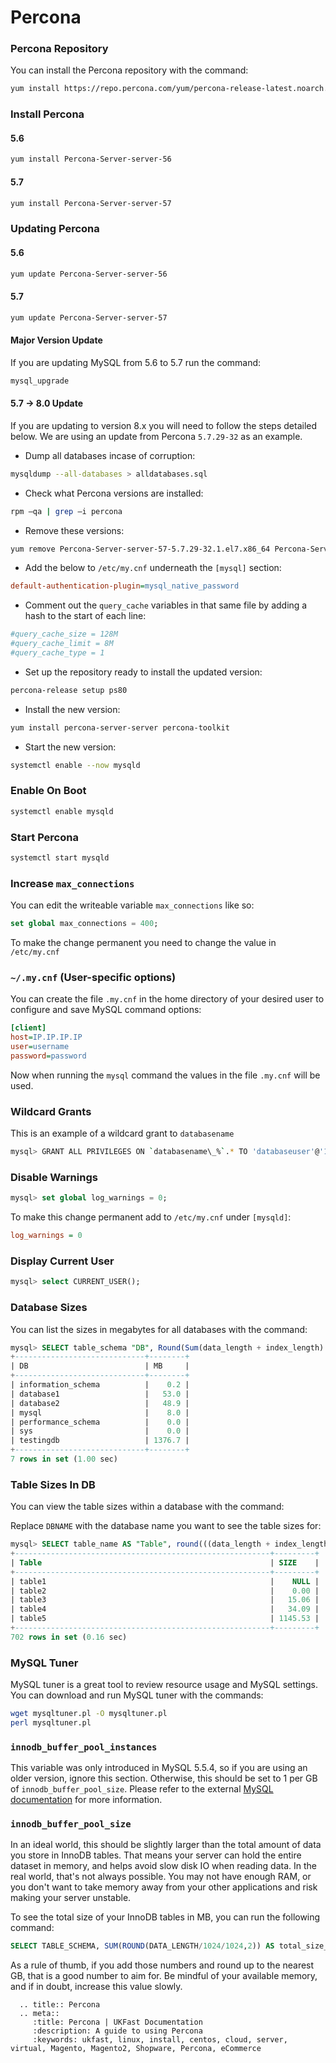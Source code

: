 # Percona

### Percona Repository
You can install the Percona repository with the command:
```bash
yum install https://repo.percona.com/yum/percona-release-latest.noarch.rpm
```

### Install Percona
#### 5.6
```bash
yum install Percona-Server-server-56
```
#### 5.7
```bash
yum install Percona-Server-server-57
```

### Updating Percona
#### 5.6
```bash
yum update Percona-Server-server-56
```
#### 5.7
```bash
yum update Percona-Server-server-57
```

#### Major Version Update
If you are updating MySQL from 5.6 to 5.7 run the command:
```bash
mysql_upgrade
```
#### 5.7 -> 8.0 Update
If you are updating to version 8.x you will need to follow the steps detailed below. We are using an update from Percona `5.7.29-32` as an example.

* Dump all databases incase of corruption:
```bash
mysqldump --all-databases > alldatabases.sql
```
* Check what Percona versions are installed:
```bash
rpm –qa | grep –i percona
```
* Remove these versions:
```bash
yum remove Percona-Server-server-57-5.7.29-32.1.el7.x86_64 Percona-Server-client-57-5.7.29-32.1.el7.x86_64 Percona-Server-shared-57-5.7.29-32.1.el7.x86_64 Percona-Server-shared-compat-57-5.7.29-32.1.el7.x86_64
```
* Add the below to `/etc/my.cnf` underneath the `[mysql]` section:
```ini
default-authentication-plugin=mysql_native_password
```
* Comment out the `query_cache` variables in that same file by adding a hash to the start of each line:
```ini
#query_cache_size = 128M
#query_cache_limit = 8M
#query_cache_type = 1
```
* Set up the repository ready to install the updated version:
```bash
percona-release setup ps80
```
* Install the new version:
```bash
yum install percona-server-server percona-toolkit
```
* Start the new version:
```bash
systemctl enable --now mysqld
```
### Enable On Boot
```bash
systemctl enable mysqld
```

### Start Percona
```bash
systemctl start mysqld
```

### Increase `max_connections`
You can edit the writeable variable `max_connections` like so:
```sql
set global max_connections = 400;
```

To make the change permanent you need to change the value in `/etc/my.cnf`

### `~/.my.cnf` (User-specific options)
You can create the file `.my.cnf` in the home directory of your desired user to configure and save MySQL command options:
```ini
[client]
host=IP.IP.IP.IP
user=username
password=password
```

Now when running the `mysql` command the values in the file `.my.cnf` will be used.

### Wildcard Grants
This is an example of a wildcard grant to `databasename`
```bash
mysql> GRANT ALL PRIVILEGES ON `databasename\_%`.* TO 'databaseuser'@'172.18.68.%';
```

### Disable Warnings
```sql
mysql> set global log_warnings = 0;
```

To make this change permanent add to `/etc/my.cnf` under `[mysqld]`:

```ini
log_warnings = 0
```

### Display Current User
```sql
mysql> select CURRENT_USER();
```

### Database Sizes
You can list the sizes in megabytes for all databases with the command:
```sql
mysql> SELECT table_schema "DB", Round(Sum(data_length + index_length) / 1024 / 1024, 1) "MB" FROM information_schema.tables GROUP BY table_schema;
+-----------------------------+--------+
| DB                          | MB     |
+-----------------------------+--------+
| information_schema          |    0.2 |
| database1                   |   53.0 |
| database2                   |   48.9 |
| mysql                       |    8.0 |
| performance_schema          |    0.0 |
| sys                         |    0.0 |
| testingdb                   | 1376.7 |
+-----------------------------+--------+
7 rows in set (1.00 sec)
```

### Table Sizes In DB
You can view the table sizes within a database with the command:

Replace `DBNAME` with the database name you want to see the table sizes for:
```sql
mysql> SELECT table_name AS "Table", round(((data_length + index_length) / 1024 / 1024), 2) as SIZE FROM information_schema.TABLES WHERE table_schema = "DBNAME" order by SIZE;
+---------------------------------------------------------+---------+
| Table                                                   | SIZE    |
+---------------------------------------------------------+---------+
| table1                                                  |    NULL |
| table2                                                  |    0.00 |
| table3                                                  |   15.06 |
| table4                                                  |   34.09 |
| table5                                                  | 1145.53 |
+---------------------------------------------------------+---------+
702 rows in set (0.16 sec)
```

### MySQL Tuner
MySQL tuner is a great tool to review resource usage and MySQL settings. You can download and run MySQL tuner with the commands:
```bash
wget mysqltuner.pl -O mysqltuner.pl
perl mysqltuner.pl
```

### `innodb_buffer_pool_instances`
This variable was only introduced in MySQL 5.5.4, so if you are using an older version, ignore this section. Otherwise, this should be set to 1 per GB of `innodb_buffer_pool_size`. Please refer to the external [MySQL documentation](https://dev.mysql.com/doc/refman/5.6/en/innodb-multiple-buffer-pools.html) for more information.

### `innodb_buffer_pool_size`

In an ideal world, this should be slightly larger than the total amount of data you store in InnoDB tables. That means your server can hold the entire dataset in memory, and helps avoid slow disk IO when reading data. In the real world, that's not always possible. You may not have enough RAM, or you don't want to take memory away from your other applications and risk making your server unstable.

To see the total size of your InnoDB tables in MB, you can run the following command:
```sql
SELECT TABLE_SCHEMA, SUM(ROUND(DATA_LENGTH/1024/1024,2)) AS total_size_mb FROM information_schema.tables WHERE ENGINE LIKE 'innodb' GROUP BY table_schema;
```

As a rule of thumb, if you add those numbers and round up to the nearest GB, that is a good number to aim for. Be mindful of your available memory, and if in doubt, increase this value slowly.


```eval_rst
  .. title:: Percona
  .. meta::
     :title: Percona | UKFast Documentation
     :description: A guide to using Percona
     :keywords: ukfast, linux, install, centos, cloud, server, virtual, Magento, Magento2, Shopware, Percona, eCommerce
```
